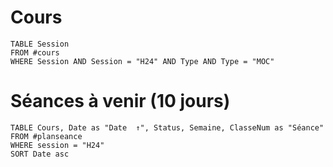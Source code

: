 # Cours
```dataview
TABLE Session
FROM #cours 
WHERE Session AND Session = "H24" AND Type AND Type = "MOC"
```
# Séances à venir (10 jours)
```dataview
TABLE Cours, Date as "Date  ↑", Status, Semaine, ClasseNum as "Séance"
FROM #planseance
WHERE session = "H24"
SORT Date asc
```